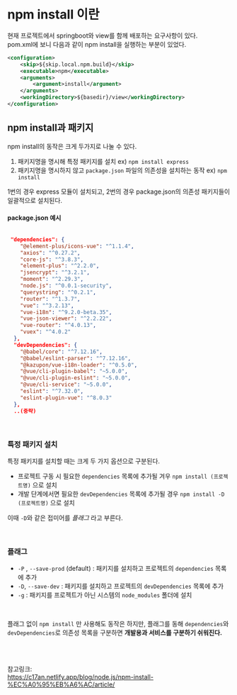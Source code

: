 # npm install 이란

현재 프로젝트에서 springboot와 view를 함께 배포하는 요구사항이 있다.   
pom.xml에 보니 다음과 같이 npm install을 실행하는 부분이 있었다.

```xml
<configuration>
	<skip>${skip.local.npm.build}</skip>
	<executable>npm</executable>
	<arguments>
		<argument>install</argument>
	</arguments>
	<workingDirectory>${basedir}/view</workingDirectory>
</configuration>

```

## npm install과 패키지

npm install의 동작은 크게 두가지로 나눌 수 있다. 
1. 패키지명을 명시해 특정 패키지를 설치  ex) `npm install express`
2. 패키지명을 명시하지 않고 `package.json` 파일의 의존성을 설치하는 동작 ex) `npm install`

1번의 경우 express 모듈이 설치되고, 2번의 경우 package.json의 의존성 패키지들이 일괄적으로 설치된다. 

#### package.json 예시

```json

 "dependencies": {
    "@element-plus/icons-vue": "^1.1.4",
    "axios": "^0.27.2",
    "core-js": "^3.8.3",
    "element-plus": "^2.2.0",
    "jsencrypt": "^3.2.1",
    "moment": "^2.29.3",
    "node.js": "^0.0.1-security",
    "querystring": "^0.2.1",
    "router": "^1.3.7",
    "vue": "^3.2.13",
    "vue-i18n": "^9.2.0-beta.35",
    "vue-json-viewer": "^2.2.22",
    "vue-router": "^4.0.13",
    "vuex": "^4.0.2"
  },
  "devDependencies": {
    "@babel/core": "^7.12.16",
    "@babel/eslint-parser": "^7.12.16",
    "@kazupon/vue-i18n-loader": "^0.5.0",
    "@vue/cli-plugin-babel": "~5.0.0",
    "@vue/cli-plugin-eslint": "~5.0.0",
    "@vue/cli-service": "~5.0.0",
    "eslint": "^7.32.0",
    "eslint-plugin-vue": "^8.0.3"
  },
  ..(중략)

```

</br>

### 특정 패키지 설치

특정 패키지를 설치할 때는 크게 두 가지 옵션으로 구분된다. 

*  프로젝트 구동 시 필요한 `dependencies` 목록에 추가될 겨우 `npm install (프로젝트명)` 으로 설치
*  개발 단계에서면 필요한 `devDependencies` 목록에 추가될 경우 `npm install -D (프로젝트명)` 으로 설치

이때 `-D`와 같은 접미어를 *플래그* 라고 부른다. 

</br>

### 플래그
* `-P` , `--save-prod` (default) : 패키지를 설치하고 프로젝트의 `dependencies` 목록에 추가
* `-D`, `--save-dev` : 패키지를 설치하고 프로젝트의 `devDependencies` 목록에 추가
* `-g` : 패키지를 프로젝트가 아닌 시스템의 `node_modules` 폴더에 설치

</br>

플래그 없이 `npm install` 만 사용해도 동작은 하지만, 플래그를 동해 `dependencies`와 `devDependencies`로 의존성 목록을 구분하면 **개발용과 서비스를 구분하기 쉬워진다.**

</br></br>

참고링크:   
https://c17an.netlify.app/blog/node.js/npm-install-%EC%A0%95%EB%A6%AC/article/
